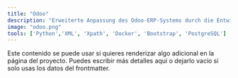 ```yaml
---
title: "Odoo"
description: "Erweiterte Anpassung des Odoo-ERP-Systems durch die Entwicklung maßgeschneiderter Plugins für individuelle Unternehmensbedürfnisse."
image: "odoo.png"
tools: ['Python','XML', 'Xpath', 'Docker', 'Bootstrap', 'PostgreSQL']
---
```


Este contenido se puede usar si quieres renderizar algo adicional en la página del proyecto. Puedes escribir más detalles aquí o dejarlo vacío si solo usas los datos del frontmatter.

